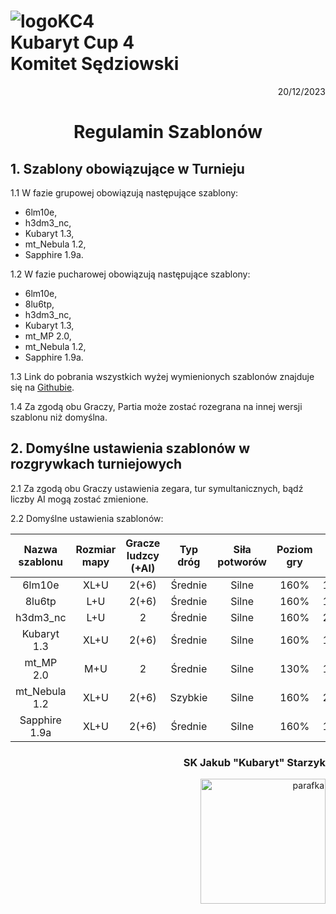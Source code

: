 # ![logoKC4](link) <br>Kubaryt Cup 4 <br>Komitet Sędziowski

<p align="right">20/12/2023</p>

<h1 align="center">Regulamin Szablonów</h1>

## 1. Szablony obowiązujące w Turnieju

1.1 W fazie grupowej obowiązują następujące szablony:

- 6lm10e,
- h3dm3_nc,
- Kubaryt 1.3,
- mt_Nebula 1.2,
- Sapphire 1.9a.

1.2 W fazie pucharowej obowiązują następujące szablony:

- 6lm10e,
- 8lu6tp,
- h3dm3_nc,
- Kubaryt 1.3,
- mt_MP 2.0,
- mt_Nebula 1.2,
- Sapphire 1.9a.

1.3 Link do pobrania wszystkich wyżej wymienionych szablonów znajduje się na [Githubie](https://github.com/KubarytTournaments/KubarytCup/tree/Templates).

1.4 Za zgodą obu Graczy, Partia może zostać rozegrana na innej wersji szablonu niż domyślna.

## 2. Domyślne ustawienia szablonów w rozgrywkach turniejowych

2.1 Za zgodą obu Graczy ustawienia zegara, tur symultanicznych, bądź liczby AI mogą zostać zmienione.

2.2 Domyślne ustawienia szablonów:

| Nazwa szablonu | Rozmiar mapy | Gracze ludzcy (+AI) | Typ dróg | Siła potworów | Poziom gry | Zegar             | Tury symultaniczne |
| :----:         | :----:       | :----:              | :----:   | :----:        | :----:     | :----:            | :----:             |
| 6lm10e         | XL+U         | 2(+6)               | Średnie  | Silne         | 160%       | 18:00+07:00+01:15 | 121                |
| 8lu6tp         | L+U          | 2(+6)               | Średnie  | Silne         | 160%       | 17:00+06:30+01:15 | 117                |
| h3dm3_nc       | L+U          | 2                   | Średnie  | Silne         | 160%       | 20:00+07:00+01:15 | 115                |
| Kubaryt 1.3    | XL+U         | 2(+6)               | Średnie  | Silne         | 160%       | 18:00+07:00+01:15 | 122                |
| mt_MP 2.0      | M+U          | 2                   | Średnie  | Silne         | 130%       | 14:00+06:00+01:15 | 116                |
| mt_Nebula 1.2  | XL+U         | 2(+6)               | Szybkie  | Silne         | 160%       | 20:00+07:30+01:15 | 117                |
| Sapphire 1.9a  | XL+U         | 2(+6)               | Średnie  | Silne         | 160%       | 18:00+07:00+01:15 | 121                |

### <p align="right">SK Jakub "Kubaryt" Starzyk</p>
<div align="right"><img src="https://media.discordapp.net/attachments/1022538414328913930/1136284542727110656/image-removebg-preview_3.png" alt="parafka" style="height: auto; width:200px; float:right;"/></div>
